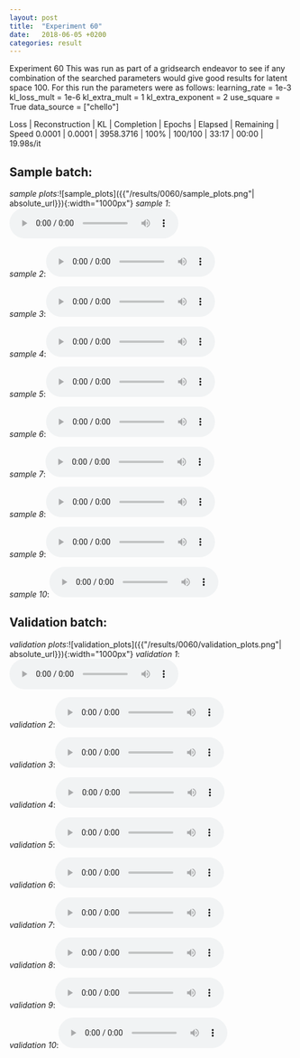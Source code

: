 ```yaml
---
layout: post
title:  "Experiment 60"
date:   2018-06-05 +0200
categories: result
---
```

Experiment 60
This was run as part of a gridsearch endeavor to see if any combination of the searched parameters would give good results for latent space 100.
For this run the parameters were as follows:
learning_rate = 1e-3
kl_loss_mult = 1e-6
kl_extra_mult = 1
kl_extra_exponent = 2
use_square = True
data_source = ["chello"]

Loss | Reconstruction | KL | Completion | Epochs | Elapsed | Remaining | Speed
0.0001 | 0.0001 | 3958.3716 | 100% | 100/100 | 33:17 | 00:00 | 19.98s/it



## **Sample batch**:
_sample plots_:![sample_plots]({{"/results/0060/sample_plots.png"| absolute_url}}){:width="1000px"}
_sample 1_:<audio src="/ResultsOverview/results/0060/sample_1.wav" controls preload></audio>

_sample 2_:<audio src="/ResultsOverview/results/0060/sample_2.wav" controls preload></audio>

_sample 3_:<audio src="/ResultsOverview/results/0060/sample_3.wav" controls preload></audio>

_sample 4_:<audio src="/ResultsOverview/results/0060/sample_4.wav" controls preload></audio>

_sample 5_:<audio src="/ResultsOverview/results/0060/sample_5.wav" controls preload></audio>

_sample 6_:<audio src="/ResultsOverview/results/0060/sample_6.wav" controls preload></audio>

_sample 7_:<audio src="/ResultsOverview/results/0060/sample_7.wav" controls preload></audio>

_sample 8_:<audio src="/ResultsOverview/results/0060/sample_8.wav" controls preload></audio>

_sample 9_:<audio src="/ResultsOverview/results/0060/sample_9.wav" controls preload></audio>

_sample 10_:<audio src="/ResultsOverview/results/0060/sample_10.wav" controls preload></audio>

## **Validation batch**:
_validation plots_:![validation_plots]({{"/results/0060/validation_plots.png"| absolute_url}}){:width="1000px"}
_validation 1_:<audio src="/ResultsOverview/results/0060/validation_1.wav" controls preload></audio>

_validation 2_:<audio src="/ResultsOverview/results/0060/validation_2.wav" controls preload></audio>

_validation 3_:<audio src="/ResultsOverview/results/0060/validation_3.wav" controls preload></audio>

_validation 4_:<audio src="/ResultsOverview/results/0060/validation_4.wav" controls preload></audio>

_validation 5_:<audio src="/ResultsOverview/results/0060/validation_5.wav" controls preload></audio>

_validation 6_:<audio src="/ResultsOverview/results/0060/validation_6.wav" controls preload></audio>

_validation 7_:<audio src="/ResultsOverview/results/0060/validation_7.wav" controls preload></audio>

_validation 8_:<audio src="/ResultsOverview/results/0060/validation_8.wav" controls preload></audio>

_validation 9_:<audio src="/ResultsOverview/results/0060/validation_9.wav" controls preload></audio>

_validation 10_:<audio src="/ResultsOverview/results/0060/validation_10.wav" controls preload></audio>
